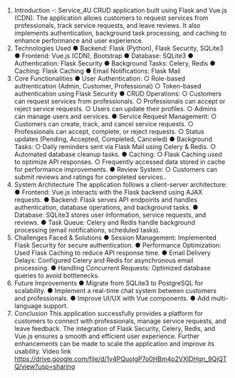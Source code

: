 1. Introduction -: Service_4U CRUD application built using Flask and Vue.js (CDN). The
application allows customers to request services from professionals, track service requests, and
leave reviews. It also implements authentication, background task processing, and caching to
enhance performance and user experience.
2. Technologies Used
● Backend: Flask (Python), Flask Security, SQLite3
● Frontend: Vue.js (CDN), Bootstrap
● Database: SQLite3
● Authentication: Flask Security
● Background Tasks: Celery, Redis
● Caching: Flask Caching
● Email Notifications: Flask Mail
3. Core Functionalities
● User Authentication:
○ Role-based authentication (Admin, Customer, Professional)
○ Token-based authentication using Flask Security
● CRUD Operations:
○ Customers can request services from professionals.
○ Professionals can accept or reject service requests.
○ Users can update their profiles.
○ Admins can manage users and services.
● Service Request Management:
○ Customers can create, track, and cancel service requests.
○ Professionals can accept, complete, or reject requests.
○ Status updates (Pending, Accepted, Completed, Canceled)
● Background Tasks:
○ Daily reminders sent via Flask Mail using Celery & Redis.
○ Automated database cleanup tasks.
● Caching:
○ Flask Caching used to optimize API responses.
○ Frequently accessed data stored in cache for performance improvements.
● Review System:
○ Customers can submit reviews and ratings for completed services..
4. System Architecture The application follows a client-server architecture:
● Frontend: Vue.js interacts with the Flask backend using AJAX requests.
● Backend: Flask serves API endpoints and handles authentication, database operations,
and background tasks.
● Database: SQLite3 stores user information, service requests, and reviews.
● Task Queue: Celery and Redis handle background processing (email notifications,
scheduled tasks).
5. Challenges Faced & Solutions
● Session Management: Implemented Flask Security for secure authentication.
● Performance Optimization: Used Flask Caching to reduce API response time.
● Email Delivery Delays: Configured Celery and Redis for asynchronous email
processing.
● Handling Concurrent Requests: Optimized database queries to avoid bottlenecks.
6. Future Improvements
● Migrate from SQLite3 to PostgreSQL for scalability.
● Implement a real-time chat system between customers and professionals.
● Improve UI/UX with Vue components.
● Add multi-language support.
7. Conclusion This application successfully provides a platform for customers to connect with
professionals, manage service requests, and leave feedback. The integration of Flask Security,
Celery, Redis, and Vue.js ensures a smooth and efficient user experience. Further
enhancements can be made to scale the application and improve its usability.
Video link
https://drive.google.com/file/d/1y4PQuolgP7o0HBm4p2VXlDHgn_9QjQTQ/view?usp=sharing
